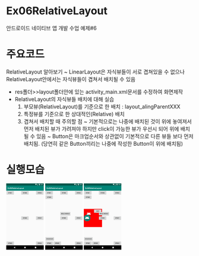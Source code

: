 # Ex06RelativeLayout
안드로이드 네이티브 앱 개발 수업 예제#6

# 주요코드
RelativeLayout 알아보기
 ~ LinearLayout은 자식뷰들이 서로 겹쳐있을 수 없으나 RelativeLayout안에서는 자식뷰들이 겹쳐서 배치될 수 있음

- res폴더>>layout폴더안에 있는 activity_main.xml문서를 수정하여 화면제작
- RelativeLayout의 자식뷰들 배치에 대해 실습
   1) 부모뷰(RelativeLayout)를 기준으로 한 배치 : layout_alingParentXXX
   2) 특정뷰를 기준으로 한 상대적인(Relative) 배치
   3) 겹쳐서 배치할 때 주의할 점 
   ~ 기본적으로는 나중에 배치된 것이 위에 놓여져서 먼저 배치된 뷰가 가려져야 하지만 click이 가능한 뷰가 우선시 되어 위에 배치될 수 있음
   ~ Button은 마크업순서와 상관없이 기본적으로 다른 뷰들 보다 먼저 배치됨. (당연히 같은 Button끼리는 나중에 작성한 Button이 위에 배치됨)

# 실행모습
<div>
  <img src="device-2019-05-28-140100.png" width="20%"/>
  <img src="device-2019-05-28-140150.png" width="20%"/>
  <img src="device-2019-05-28-140241.png" width="20%"/>
</div>
